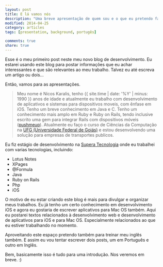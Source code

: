 ```yaml
---
layout: post
title: E lá vamos nós
description: "Uma breve apresentação de quem sou e o que eu pretendo fazer com este blog"
modified: 2014-04-25
category: articles
tags: [presentation, background, portugês]

comments: true
share: true
---
```

Esse é o meu primeiro post neste meu novo blog de desenvolvimento. Eu estarei usando este blog para postar informações que eu achar interessantes e que são relevantes ao meu trabalho. Talvez eu até escreva um artigo ou dois…

Então, vamos para as apresentações.

> Meu nome é Nicos Karalis, tenho {{ site.time | date: '%Y' | minus: 1990 }} anos de idade
> e atualmente eu trabalho com desenvolvimento de aplicativos e sistemas para dispositivos
> moveis, com ênfase em iOS. Tenho um breve conhecimento em Java e C. Tenho um conhecimento
> mais amplo em Ruby e Ruby on Rails, tendo inclusive escrito uma gem para integrar Rails
> com dispositivos móveis ([pushmeup][pushmeup]). Atualmente eu faço o curso de Ciências da
> Computação na [UFG (Universidade Federal de Goiás)][ufg_link] e estou desenvolvendo uma 
> solução para empresas de transportes publicos.

Eu fiz estágio de desenvolvimento na [Supera Tecnologia][supera_tecnologia] onde eu trabalhei com varias tecnologias, incluindo:
 
* Lotus Notes
* XPages
* @Formula
* Java
* Ruby on Rails
* Php
* iOS


O motivo de eu estar criando este blog é mais para divulgar e organizar meus trabalhos. Eu já tenho um certo conhecimento em desenvolvimento iOS e agora eu gostaria de escrever aplicativos para Mac OS também. Aqui eu postarei textos relacionados à desenvolvimento web e desenvolvimento de aplicativos para iOS e para Mac OS. Especialmente relacionados ao que eu estiver trabalhando no momento.

Aproveitando este espaço pretendo também para treinar meu inglês também. E assim eu vou tentar escrever dois posts, um em Português e outro em Inglês.

Bem, basicamente isso é tudo para uma introdução. Nos veremos em breve. :)

[pushmeup]: http://github.com/nicoskaralis/pushmeup
[ufg_link]: http://inf.ufg.br
[supera_tecnologia]: http://supera.com.br